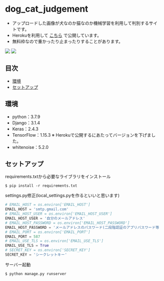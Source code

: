 # dog_cat_judgement
* アップロードした画像が犬なのか猫なのか機械学習を利用して判別するサイトです。
* Herokuを利用して [こちら](https://dogcatjudgement.herokuapp.com/) で公開しています。
* 無料枠なので重かったり止まったりすることがあります。

![](https://user-images.githubusercontent.com/58591437/126022802-d4460dda-19a3-4b07-9ff8-1284104509cd.png)
![](https://user-images.githubusercontent.com/58591437/126022821-38d711fa-c68e-4eb5-8ab7-29f913571664.png)

## 目次
 - [環境](#環境)
 - [セットアップ](#セットアップ)

## 環境
* python：3.7.9
* Django：3.1.4
* Keras：2.4.3
* TensorFlow：1.15.3 ※ Herokuで公開するにあたってバージョンを下げました。
* whitenoise：5.2.0

## セットアップ
requirements.txtから必要なライブラリをインストール
```
$ pip install -r requirements.txt
```
settings.py修正(local_settings.pyを作るといいと思います)
```python
# EMAIL_HOST = os.environ['EMAIL_HOST']
EMAIL_HOST = 'smtp.gmail.com'
# EMAIL_HOST_USER = os.environ['EMAIL_HOST_USER']
EMAIL_HOST_USER = '自分のメールアドレス'
# EMAIL_HOST_PASSWORD = os.environ['EMAIL_HOST_PASSWORD']
EMAIL_HOST_PASSWORD = 'メールアドレスのパスワード(二段階認証のアプリパスワード等)'
# EMAIL_PORT = os.environ['EMAIL_PORT']
EMAIL_PORT = 587
# EMAIL_USE_TLS = os.environ['EMAIL_USE_TLS']
EMAIL_USE_TLS = True
# SECRET_KEY = os.environ['SECRET_KEY']
SECRET_KEY = 'シークレットキー'
```
サーバー起動
```
$ python manage.py runserver
```


